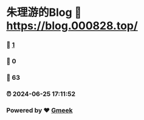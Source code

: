 # 朱理游的Blog :link: https://blog.000828.top/ 
### :page_facing_up: [1](https://blog.000828.top//tag.html) 
### :speech_balloon: 0 
### :hibiscus: 63 
### :alarm_clock: 2024-06-25 17:11:52 
### Powered by :heart: [Gmeek](https://github.com/Meekdai/Gmeek)
